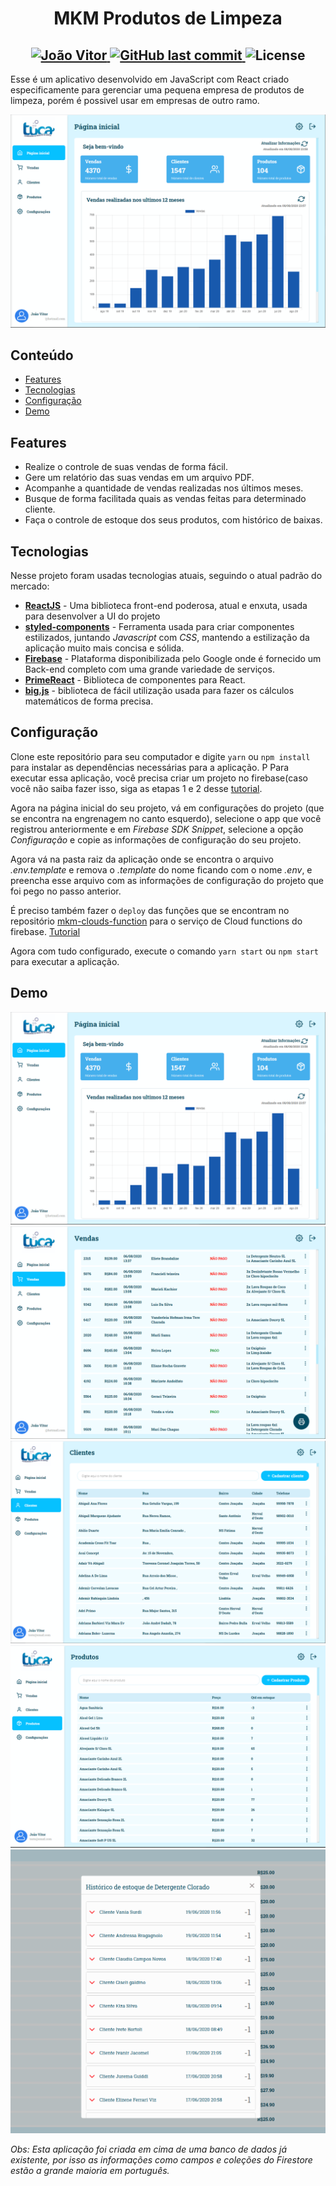 <h1 align="center">MKM Produtos de Limpeza</h1>
<h2 align="center">	
   <a href="https://www.linkedin.com/in/jo%C3%A3oo-vitor" target="blank">
      <img alt="João Vitor" src="https://img.shields.io/badge/-João Vitor-06C1FF?style=flat&logo=Linkedin&logoColor=white" />
   </a>

  <a href="https://github.com/Joaoo1/mkm-produtos-de-limpeza/commits/master">
    <img alt="GitHub last commit" src="https://img.shields.io/github/last-commit/Joaoo1/mkm-produtos-de-limpeza?color=06C1FF">
  </a> 
  <img alt="License" src="https://img.shields.io/badge/license-MIT-06C1FF">
</h1>

Esse é um aplicativo desenvolvido em JavaScript com React criado especificamente para gerenciar uma pequena empresa de produtos de limpeza, porém é possivel usar em empresas de outro ramo.

![Alt text](/demo/Dashboard.png "Página inicial")

## Conteúdo
* [Features](#features)
* [Tecnologias](#tecnologias)
* [Configuração](#configuração)
* [Demo](#demo)

## Features
* Realize o controle de suas vendas de forma fácil.
* Gere um relatório das suas vendas em um arquivo PDF.
* Acompanhe a quantidade de vendas realizadas nos últimos meses.
* Busque de forma facilitada quais as vendas feitas para determinado cliente.
* Faça o controle de estoque dos seus produtos, com histórico de baixas.
	
## Tecnologias
Nesse projeto foram usadas tecnologias atuais, seguindo o atual padrão do mercado:
* [**ReactJS**](https://pt-br.reactjs.org/) - Uma biblioteca front-end poderosa, atual e enxuta, usada para desenvolver a UI do projeto
* [**styled-components**](https://styled-components.com/) - Ferramenta usada para criar componentes estilizados, juntando *Javascript* com *CSS*, mantendo a estilização da aplicação muito mais concisa e sólida.
* [**Firebase**](https://firebase.google.com) - Plataforma disponibilizada pelo Google onde é fornecido um Back-end completo com uma grande variedade de serviços.
* [**PrimeReact**](http://primefaces.org/primereact/) - Biblioteca de componentes para React.
* [**big.js**](https://mikemcl.github.io/big.js/) - biblioteca de fácil utilização usada para fazer os cálculos matemáticos de forma precisa.
	
## Configuração
Clone este repositório para seu computador e digite `yarn` ou `npm install` para instalar as dependências necessárias para a aplicação.
  P
  Para executar essa aplicação, você precisa criar um projeto no firebase(caso você não saiba fazer isso, siga as etapas 1 e 2 desse [tutorial](https://firebase.google.com/docs/web/setup#aplicativos-node.js).

  Agora na página inicial do seu projeto, vá em configurações do projeto (que se encontra na engrenagem no canto esquerdo), selecione o app que você registrou anteriormente e em *Firebase SDK Snippet*, selecione a opção *Configuração* e copie as informações de configuração do seu projeto. 

  Agora vá na pasta raiz da aplicação onde se encontra o arquivo *.env.template* e remova o *.template* do nome ficando com o nome *.env*, e preencha esse arquivo com as informações de configuração do projeto que foi pego no passo anterior. 
  
  É preciso também fazer o `deploy` das funções que se encontram no repositório [mkm-clouds-function](https://github.com/Joaoo1/mkm-cloud-functions) para o serviço de Cloud functions do firebase. [Tutorial](https://github.com/Joaoo1/mkm-cloud-functions)

  Agora com tudo configurado, execute o comando `yarn start` ou `npm start` para executar a aplicação.
  
  ## Demo
  
  ![Alt text](/demo/Dashboard.png "Página inicial")
  ![Alt text](/demo/Sales.png "Vendas")
  ![Alt text](/demo/Clients.png "Clientes")
  ![Alt text](/demo/Products.png "Produtos")
  ![Alt text](/demo/StockHistory.png "Histórico de estoque")

*Obs: Esta aplicação foi criada em cima de uma banco de dados já existente, por isso as informações como campos e coleções do Firestore estão a grande maioria em português.*
